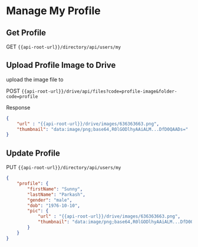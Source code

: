 
# Manage My Profile

## Get Profile

GET `{{api-root-url}}/directory/api/users/my`

## Upload Profile Image to Drive

upload the image file to

POST `{{api-root-url}}/drive/api/files?code=profile-image&folder-code=profile`

Response

```json
{
    "url" : "{{api-root-url}}/drive/images/636363663.png",
    "thumbnail": "data:image/png;base64,R0lGODlhyAAiALM...DfD0QAADs="
}
```

## Update Profile

PUT `{{api-root-url}}/directory/api/users/my`

```json
{
    "profile": {
        "firstName": "Sunny",
        "lastName": "Parkash",
        "gender": "male",
        "dob": "1976-10-10",
        "pic": {
            "url" : "{{api-root-url}}/drive/images/636363663.png",
            "thumbnail": "data:image/png;base64,R0lGODlhyAAiALM...DfD0QAADs="
        }
    }
}
```
